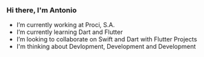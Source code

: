 ### Hi there, I'm Antonio

- I’m currently working at Proci, S.A.
- I’m currently learning Dart and Flutter
- I’m looking to collaborate on Swift and Dart with Flutter Projects
- I'm thinking about Devlopment, Development and Development
